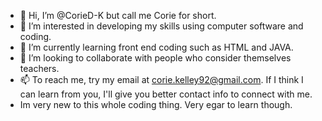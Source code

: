 - 👋 Hi, I’m @CorieD-K but call me Corie for short.
- 👀 I’m interested in developing my skills using computer software and coding.
- 🌱 I’m currently learning front end coding such as HTML and JAVA. 
- 💞️ I’m looking to collaborate with people who consider themselves teachers.
- 📫 To reach me, try my email at corie.kelley92@gmail.com. If I think I can learn from you, I'll give you better contact info to connect with me.
- Im very new to this whole coding thing. Very egar to learn though.

<!---
CorieD-K/CorieD-K is a ✨ special ✨ repository because its `README.md` (this file) appears on your GitHub profile.
You can click the Preview link to take a look at your changes.
--->
